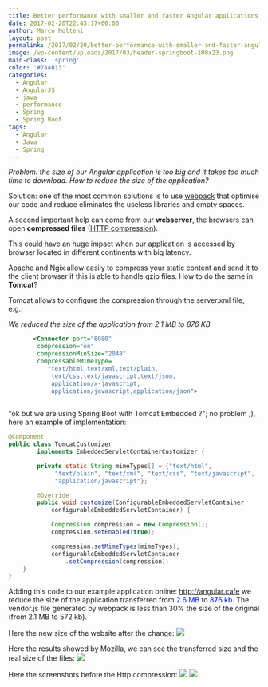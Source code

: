 ```yaml
---
title: Better performance with smaller and faster Angular applications using Spring Boot and Tomcat
date: 2017-02-20T22:45:17+00:00
author: Marco Molteni
layout: post
permalink: /2017/02/20/better-performance-with-smaller-and-faster-angular-applications-using-spring-boot-and-tomcat/
image: /wp-content/uploads/2017/03/header-springboot-100x23.png
main-class: 'spring'
color: '#7AAB13'
categories:
  - Angular
  - AngularJS
  - java
  - performance
  - Spring
  - Spring Boot
tags:
  - Angular
  - Java
  - Spring
---
```

_Problem: </strong>the size of our Angular application is too big and it takes too much time to download. How to reduce the size of the application?_

Solution: one of the most common solutions is to use <a href="https://webpack.github.io">webpack</a> that optimise our code and reduce eliminates the useless libraries and empty spaces.

A second important help can come from our <strong>webserver</strong>, the browsers can open <strong>compressed files</strong> (<a href="https://en.wikipedia.org/wiki/HTTP_compression">HTTP compression</a>).

This could have an huge impact when our application is accessed by browser located in different continents with big latency.
    
Apache and Ngix allow easily to compress your static content and send it to the client browser if this is able to handle gzip files. How to do the same in <strong>Tomcat</strong>?
    
Tomcat allows to configure the compression through the server.xml file, e.g.:
     
_We reduced the size of the application from 2.1 MB to 876 KB_

        
 ``` xml    
        <Connector port="8080"
         compression="on"
         compressionMinSize="2048"
         compressableMimeType=
            "text/html,text/xml,text/plain,
             text/css,text/javascript,text/json,
             application/x-javascript,
             application/javascript,application/json">
             
```
        
"ok but we are using Spring Boot with Tomcat Embedded ?"; no problem ;), here an example of implementation:


```java
@Component
public class TomcatCustomizer 
        implements EmbeddedServletContainerCustomizer {

        private static String mimeTypes[] = {"text/html", 
             "text/plain", "text/xml", "text/css", "text/javascript", 
             "application/javascript"};

        @Override
        public void customize(ConfigurableEmbeddedServletContainer 
            configurableEmbeddedServletContainer) {

            Compression compression = new Compression();
            compression.setEnabled(true);

            compression.setMimeTypes(mimeTypes);
            configurableEmbeddedServletContainer
                .setCompression(compression);
    }
}
```
        
Adding this code to our example application online: http://angular.cafe we reduce the size of the application transferred from <span style="color: #0000ff;">2.6 MB</span> to<span style="color: #0000ff;"> 876 kb</span>. The vendor.js file generated by webpack is less than 30% the size of the original (from 2.1 MB to 572 kb).

Here the new size of the website after the change:
<img class="alignnone wp-image-902 size-full" src="{{site.baseurl}}/assets/img/uploads/2017/02/compress.png" data-recalc-dims="1" />

Here the results showed by Mozilla, we can see the transferred size and the real size of the files:
<img class="alignnone wp-image-902 size-full" src="{{site.baseurl}}/assets/img/uploads/2017/02/compress_mozilla.png" data-recalc-dims="1" />

Here the screenshots before the Http compression:
<img class="alignnone wp-image-902 size-full" src="{{site.baseurl}}/assets/img/uploads/2017/02/compress_2_6.png" data-recalc-dims="1" />
<img class="alignnone wp-image-902 size-full" src="{{site.baseurl}}/assets/img/uploads/2017/02/firefox_or.png" data-recalc-dims="1" />
